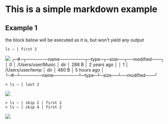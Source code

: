 # This is a simple markdown example

## Example 1

the block below will be executed as it is, but won't yield any output

```nu p
ls ~ | first 2
```
![](media/7.png)
╭─#─┬───────name────────┬─type─┬─size──┬──modified───╮
│ 0 │ /Users/user/Music │ dir  │ 288 B │ 2 years ago │
│ 1 │ /Users/user/temp  │ dir  │ 480 B │ 5 hours ago │
╰─#─┴───────name────────┴─type─┴─size──┴──modified───╯

```nu p
> ls ~ | last 2
```
![](media/16.png)

```nu p
> ls ~ | skip 2 | first 2
> ls ~ | skip 4 | first 2
```
![](media/21.png)
